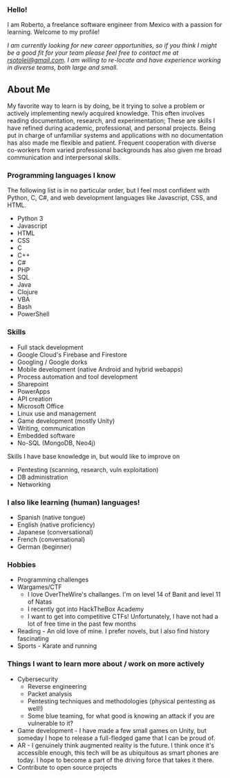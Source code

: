### Hello!

I am Roberto, a freelance software engineer from Mexico with a passion for learning. Welcome to my profile!

*I am currently looking for new career opportunities, so if you think I might be a good fit for your team please feel free to contact me at [rsotolei@gmail.com](mailto:rsotolei@gmail.com). I am willing to re-locate and have experience working in diverse teams, both large and small.*

<!--
You may also find my CV in [English]() and [Spanish]().
-->

## About Me

My favorite way to learn is by doing, be it trying to solve a problem or actively implementing newly acquired knowledge. This often involves reading documentation, research, and experimentation; These are skills I have refined during academic, professional, and personal projects. Being put in charge of unfamiliar systems and applications with no documentation has also made me flexible and patient. Frequent cooperation with diverse co-workers from varied professional backgrounds has also given me broad communication and interpersonal skills.

### Programming languages I know

The following list is in no particular order, but I feel most confident with Python, C, C#, and web development languages like Javascript, CSS, and HTML.

* Python 3
* Javascript
* HTML
* CSS
* C
* C++
* C#
* PHP
* SQL
* Java
* Clojure
* VBA
* Bash
* PowerShell

### Skills

* Full stack development
* Google Cloud's Firebase and Firestore
* Googling / Google dorks
* Mobile development (native Android and hybrid webapps)
* Process automation and tool development
* Sharepoint
* PowerApps
* API creation
* Microsoft Office
* Linux use and management
* Game development (mostly Unity)
* Writing, communication
* Embedded software
* No-SQL (MongoDB, Neo4j)

Skills I have base knowledge in, but would like to improve on

* Pentesting (scanning, research, vuln exploitation)
* DB administration
* Networking

<!--
### Projects / repos
* [Primeheim](https://primeheim.ch) - I built this site in ReactJS based on a design provided by a client and implemented everything from the front and back end. This site is in active development.
* ChopWare (now with secrets!)
* 

If you find a repo of mine that is not listed here, it is probably just not a completed project or not something I am proud of
-->

### I also like learning (human) languages!
* Spanish (native tongue)
* English (native proficiency)
* Japanese (conversational)
* French (conversational)
* German (beginner)


### Hobbies

* Programming challenges <!-- (here is my (Hackerrank profile)[]!) -->
* Wargames/CTF
  * I love OverTheWire's challanges. I'm on level 14 of Banit and level 11 of Natas
  * I recently got into HackTheBox Academy
  * I want to get into competitive CTFs! Unfortunately, I have not had a lot of free time in the past few months
* Reading - An old love of mine. I prefer novels, but I also find history fascinating
* Sports - Karate and running

### Things I want to learn more about / work on more actively

* Cybersecurity
  * Reverse engineering
  * Packet analysis
  * Pentesting techniques and methodologies (physical pentesting as well!)
  * Some blue teaming, for what good is knowing an attack if you are vulnerable to it?
* Game development - I have made a few small games on Unity, but someday I hope to release a full-fledged game that I can be proud of.
* AR - I genuinely think augmented reality is the future. I think once it's accessible enough, this tech will be as ubiquitous as smart phones are today. I hope to become a part of the driving force that takes it there.
* Contribute to open source projects


<!--
- 🔭 I’m currently working on ...
- 🌱 I’m currently learning ...
- 👯 I’m looking to collaborate on ...
- 🤔 I’m looking for help with ...
- 💬 Ask me about ...
- 📫 How to reach me: ...
- 😄 Pronouns: ...
- ⚡ Fun fact: ...
-->
